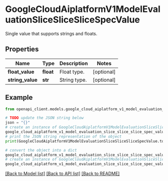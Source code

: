 # GoogleCloudAiplatformV1ModelEvaluationSliceSliceSliceSpecValue

Single value that supports strings and floats.

## Properties

Name | Type | Description | Notes
------------ | ------------- | ------------- | -------------
**float_value** | **float** | Float type. | [optional] 
**string_value** | **str** | String type. | [optional] 

## Example

```python
from openapi_client.models.google_cloud_aiplatform_v1_model_evaluation_slice_slice_slice_spec_value import GoogleCloudAiplatformV1ModelEvaluationSliceSliceSliceSpecValue

# TODO update the JSON string below
json = "{}"
# create an instance of GoogleCloudAiplatformV1ModelEvaluationSliceSliceSliceSpecValue from a JSON string
google_cloud_aiplatform_v1_model_evaluation_slice_slice_slice_spec_value_instance = GoogleCloudAiplatformV1ModelEvaluationSliceSliceSliceSpecValue.from_json(json)
# print the JSON string representation of the object
print(GoogleCloudAiplatformV1ModelEvaluationSliceSliceSliceSpecValue.to_json())

# convert the object into a dict
google_cloud_aiplatform_v1_model_evaluation_slice_slice_slice_spec_value_dict = google_cloud_aiplatform_v1_model_evaluation_slice_slice_slice_spec_value_instance.to_dict()
# create an instance of GoogleCloudAiplatformV1ModelEvaluationSliceSliceSliceSpecValue from a dict
google_cloud_aiplatform_v1_model_evaluation_slice_slice_slice_spec_value_from_dict = GoogleCloudAiplatformV1ModelEvaluationSliceSliceSliceSpecValue.from_dict(google_cloud_aiplatform_v1_model_evaluation_slice_slice_slice_spec_value_dict)
```
[[Back to Model list]](../README.md#documentation-for-models) [[Back to API list]](../README.md#documentation-for-api-endpoints) [[Back to README]](../README.md)


